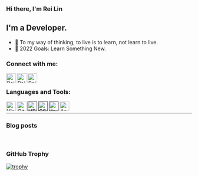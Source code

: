 ### Hi there, I'm Rei Lin


## I'm a Developer.

- 🌱 To my way of thinking, to live is to learn, not learn to live.
- 🥅 2022 Goals: Learn Something New.

### Connect with me:

[<img align="left" alt="Rei | Twitter" width="26px" src="https://cdn.jsdelivr.net/npm/simple-icons@v3/icons/twitter.svg" />][twitter]
[<img align="left" alt="Rei | LinkedIn" width="26px" src="https://cdn.jsdelivr.net/npm/simple-icons@v3/icons/linkedin.svg" />][linkedin]
[<img align="left" alt="Rei | Instagram" width="26px" src="https://cdn.jsdelivr.net/npm/simple-icons@v3/icons/instagram.svg" />][instagram]

<br />

### Languages and Tools:

[<img align="left" alt="Visual Studio Code" width="26px" src="https://cdn.jsdelivr.net/npm/simple-icons@v3/icons/visualstudiocode.svg" />](https://code.visualstudio.com/)
[<img align="left" alt="Git" width="26px" src="https://cdn.jsdelivr.net/npm/simple-icons@v3/icons/git.svg" />](https://git-scm.com/)
[<img align="left" alt="HTML5" width="26px" src="https://cdn.jsdelivr.net/npm/simple-icons@v3/icons/html5.svg" />]()
[<img align="left" alt="CSS3" width="26px" src="https://cdn.jsdelivr.net/npm/simple-icons@v3/icons/css3.svg" />]()
[<img align="left" alt="JavaScript" width="26px" src="https://cdn.jsdelivr.net/npm/simple-icons@v3/icons/javascript.svg" />]()
[<img align="left" alt="Angular" width="26px" src="https://cdn.jsdelivr.net/npm/simple-icons@v3/icons/angular.svg" />](https://angular.io/)

<br />

---

### Blog posts
<!-- BLOG-POST-LIST:START -->
<!-- BLOG-POST-LIST:END -->

<br />

### GitHub Trophy

[![trophy](https://github-profile-trophy.vercel.app/?username=temisrei&rank=SECRET,SSS,SS,S,AAA,AA,A&theme=discord)](https://github.com/temisrei)

<br />


[twitter]: https://twitter.com/temisrei
[instagram]: https://www.instagram.com/temisrei
[linkedin]: https://linkedin.com/in/temisrei
